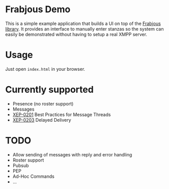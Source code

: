 Frabjous Demo
=============

This is a simple example application that builds a UI on top of the [Frabjous library](https://github.com/theozaurus/frabjous). It provides an interface to manually enter stanzas so the system can easily be demonstrated without having to setup a real XMPP server.

Usage
=====

Just open `index.html` in your browser.

Currently supported
===================

- Presence (no roster support)
- Messages
- [XEP-0201](http://xmpp.org/extensions/xep-0201.html) Best Practices for Message Threads
- [XEP-0203](http://xmpp.org/extensions/xep-0203.html) Delayed Delivery

TODO
====

- Allow sending of messages with reply and error handling
- Roster support
- Pubsub
- PEP
- Ad-Hoc Commands
- ...